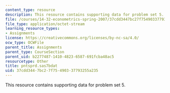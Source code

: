 ```yaml
---
content_type: resource
description: This resource contains supporting data for problem set 5.
file: /courses/14-32-econometrics-spring-2007/37cdd3447bc27f75490337793255a235_pntsprd.sas7bdat
file_type: application/octet-stream
learning_resource_types:
- Assignments
license: https://creativecommons.org/licenses/by-nc-sa/4.0/
ocw_type: OCWFile
parent_title: Assignments
parent_type: CourseSection
parent_uid: b2277487-1410-4823-6587-691fcba48ac5
resourcetype: Other
title: pntsprd.sas7bdat
uid: 37cdd344-7bc2-7f75-4903-37793255a235
---
```

This resource contains supporting data for problem set 5.